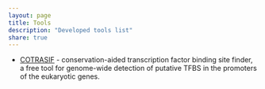 ```yaml
---
layout: page
title: Tools
description: "Developed tools list"
share: true
---
```


* [COTRASIF](http://biomed.org.ua/COTRASIF/) - conservation-aided transcription factor binding site finder, a free tool for genome-wide detection of putative TFBS in the promoters of the eukaryotic genes.